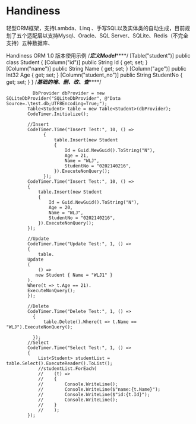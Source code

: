 # Handiness
轻型ORM框架，支持Lambda、Linq 、手写SQL以及实体类的自动生成，目前规划了五个适配层以支持Mysql、Oracle、SQL Server、SQLite、Redis（不完全支持）五种数据库、

Handiness ORM 1.0 版本使用示例
/*************定义Model*****************/
 [Table("student")]
    public class Student
    {
        [Column("id")]
        public String Id { get; set; }
        [Column("name")]
        public String Name { get; set; }
        [Column("age")]
        public Int32 Age { get; set; }
        [Column("student_no")]
        public String StudentNo { get; set; }
    }
    /*********************基础的增、删、改、查*************************/

              DbProvider dbProvider = new SQLiteDbProvider("SQLiteDbProvider", @"Data Source=.\test.db;UTF8Encoding=True;");
            Table<Student> table = new Table<Student>(dbProvider);
            CodeTimer.Initialize();

            //Insert
            CodeTimer.Time("Insert Test:", 10, () =>
                  {
                      table.Insert(new Student
                      {
                          Id = Guid.NewGuid().ToString("N"),
                          Age = 21,
                          Name = "WLJ",
                          StudentNo = "0202140216",
                      }).ExecuteNonQuery();
                  });
            CodeTimer.Time("Insert Test:", 10, () =>
            {
                table.Insert(new Student
                {
                    Id = Guid.NewGuid().ToString("N"),
                    Age = 20,
                    Name = "WLJ",
                    StudentNo = "0202140216",
                }).ExecuteNonQuery();
            });

            //Update
            CodeTimer.Time("Update Test:", 1, () =>
            {
                table.
            Update
            (
                () =>
               new Student { Name = "WLJ1" }
            ).
            Where(t => t.Age == 21).
            ExecuteNonQuery();
            });

            //Delete
            CodeTimer.Time("Delete Test:", 1, () =>
              {
                  table.Delete().Where(t => t.Name == "WLJ").ExecuteNonQuery();

              });
            //Select
            CodeTimer.Time("Select Test:", 1, () =>
            {
                List<Student> studentList = table.Select().ExecuteReader().ToList();
                //studentList.ForEach(
                //    (t) =>
                //    {
                //        Console.WriteLine();
                //        Console.WriteLine($"name:{t.Name}");
                //        Console.WriteLine($"id:{t.Id}");
                //        Console.WriteLine();
                //    }
                //    );
            });
